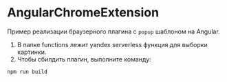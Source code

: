 # AngularChromeExtension

Пример реализации браузерного плагина с `popup` шаблоном на Angular.

1. В папке functions лежит yandex serverless функция для выборки картинки.
2. Чтобы сбилдить плагин, выполните команду:

```npm run build```
